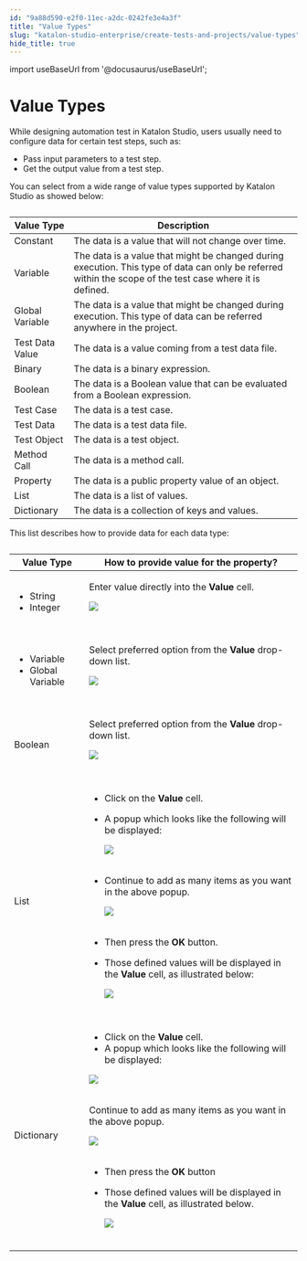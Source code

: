 ```yaml
---
id: "9a88d590-e2f0-11ec-a2dc-0242fe3e4a3f"
title: "Value Types"
slug: "katalon-studio-enterprise/create-tests-and-projects/value-types"
hide_title: true
---
```

import useBaseUrl from '@docusaurus/useBaseUrl';


# <a id="id" class="anchor_top_offset"/><a id="ariaid-title1" class="anchor_top_offset"/>Value Types

<p xmlns="http://www.w3.org/1999/xhtml" className="p">While designing automation test in Katalon Studio, users usually   need to configure data for certain test steps, such as:</p> 
<ul xmlns="http://www.w3.org/1999/xhtml" className="ul"><li className="li">Pass input parameters to a test step.</li><li className="li">Get the output value from a test step.</li></ul> 
<p xmlns="http://www.w3.org/1999/xhtml" className="p">You can select from a wide range of value types supported by   Katalon Studio as showed below:</p> 
<table xmlns="http://www.w3.org/1999/xhtml" className="table"><caption /><thead className="thead"><tr className><th className="entry anchor_top_offset" id="id__entry__1">Value Type</th><th className="entry anchor_top_offset" id="id__entry__2">Description</th></tr></thead><tbody className="tbody"><tr className><td className="entry" headers="id__entry__1 id__entry__2 ">Constant</td><td className="entry" headers="id__entry__1 id__entry__2 ">The data is a value that will not change over time.</td></tr><tr className><td className="entry" headers="id__entry__1 id__entry__2 ">Variable</td><td className="entry" headers="id__entry__1 id__entry__2 ">The data is a value that might be changed during execution.         This type of data can only be referred within the scope of the test         case where it is defined.</td></tr><tr className><td className="entry" headers="id__entry__1 id__entry__2 ">Global Variable</td><td className="entry" headers="id__entry__1 id__entry__2 ">The data is a value that might be changed during execution.         This type of data can be referred anywhere in the project.</td></tr><tr className><td className="entry" headers="id__entry__1 id__entry__2 ">Test Data Value</td><td className="entry" headers="id__entry__1 id__entry__2 ">The data is a value coming from a test data file.</td></tr><tr className><td className="entry" headers="id__entry__1 id__entry__2 ">Binary</td><td className="entry" headers="id__entry__1 id__entry__2 ">The data is a binary expression.</td></tr><tr className><td className="entry" headers="id__entry__1 id__entry__2 ">Boolean</td><td className="entry" headers="id__entry__1 id__entry__2 ">The data is a Boolean value that can be evaluated from a         Boolean expression.</td></tr><tr className><td className="entry" headers="id__entry__1 id__entry__2 ">Test Case</td><td className="entry" headers="id__entry__1 id__entry__2 ">The data is a test case.</td></tr><tr className><td className="entry" headers="id__entry__1 id__entry__2 ">Test Data</td><td className="entry" headers="id__entry__1 id__entry__2 ">The data is a test data file.</td></tr><tr className><td className="entry" headers="id__entry__1 id__entry__2 ">Test Object</td><td className="entry" headers="id__entry__1 id__entry__2 ">The data is a test object.</td></tr><tr className><td className="entry" headers="id__entry__1 id__entry__2 ">Method Call</td><td className="entry" headers="id__entry__1 id__entry__2 ">The data is a method call.</td></tr><tr className><td className="entry" headers="id__entry__1 id__entry__2 ">Property</td><td className="entry" headers="id__entry__1 id__entry__2 ">The data is a public property value of an object.</td></tr><tr className><td className="entry" headers="id__entry__1 id__entry__2 ">List</td><td className="entry" headers="id__entry__1 id__entry__2 ">The data is a list of values.</td></tr><tr className><td className="entry" headers="id__entry__1 id__entry__2 ">Dictionary</td><td className="entry" headers="id__entry__1 id__entry__2 ">The data is a collection of keys and values.</td></tr></tbody></table> 
<p xmlns="http://www.w3.org/1999/xhtml" className="p">This list describes how to provide data for each data type:</p> 
<table xmlns="http://www.w3.org/1999/xhtml" className="table"><caption /><thead className="thead"><tr className><th className="entry anchor_top_offset" id="id__entry__29">Value Type</th><th className="entry anchor_top_offset" id="id__entry__30">How to provide value for the property?</th></tr></thead><tbody className="tbody"><tr className><td className="entry" headers="id__entry__29 id__entry__30 ">         <ul className="ul"><li className="li">String</li><li className="li">Integer</li></ul>       </td><td className="entry" headers="id__entry__29 id__entry__30 ">         <p className="p">Enter value directly into the <strong className="ph b">Value</strong> cell.</p>         <p className="p">           <img className="image" src={useBaseUrl("https://github.com/katalon-studio/docs-images/raw/master/katalon-studio/docs/value-types/image2017-2-24-223A13A4.png")} /><br /><br />         </p>       </td></tr><tr className><td className="entry" headers="id__entry__29 id__entry__30 ">         <ul className="ul"><li className="li">Variable</li><li className="li">Global Variable</li></ul>       </td><td className="entry" headers="id__entry__29 id__entry__30 ">         <p className="p">Select preferred option from the <strong className="ph b">Value</strong>           drop-down list.</p>         <p className="p">           <img className="image" src={useBaseUrl("https://github.com/katalon-studio/docs-images/raw/master/katalon-studio/docs/value-types/image2017-2-24-223A33A11.png")} /><br /><br />         </p>       </td></tr><tr className><td className="entry" headers="id__entry__29 id__entry__30 ">Boolean</td><td className="entry" headers="id__entry__29 id__entry__30 ">         <p className="p">Select preferred option from the <strong className="ph b">Value</strong>           drop-down list.</p>         <p className="p">           <img className="image" src={useBaseUrl("https://github.com/katalon-studio/docs-images/raw/master/katalon-studio/docs/value-types/image2017-2-24-213A583A55.png")} /><br /><br />         </p>       </td></tr><tr className><td className="entry" headers="id__entry__29 id__entry__30 ">List</td><td className="entry" headers="id__entry__29 id__entry__30 ">         <ul className="ul"><li className="li">Click on the <strong className="ph b">Value</strong> cell.</li><li className="li">             <p className="p">A popup which looks like the following will be displayed:</p>             <p className="p">               <img className="image" src={useBaseUrl("https://github.com/katalon-studio/docs-images/raw/master/katalon-studio/docs/value-types/Screen-Shot-2017-07-13-at-14.37.49.png")} /><br /><br />             </p>           </li><li className="li">             <p className="p">Continue to add as many items as you want in the above               popup.</p>             <p className="p">               <img className="image" src={useBaseUrl("https://github.com/katalon-studio/docs-images/raw/master/katalon-studio/docs/value-types/Screen-Shot-2017-07-13-at-14.26.51.png")} /><br /><br />             </p>           </li><li className="li">Then press the <strong className="ph b">OK</strong> button.</li><li className="li">             <p className="p">Those defined values will be displayed in the               <strong className="ph b">Value</strong> cell, as illustrated below:</p>             <p className="p">               <img className="image" src={useBaseUrl("https://github.com/katalon-studio/docs-images/raw/master/katalon-studio/docs/value-types/Screen-Shot-2017-07-13-at-14.27.28.png")} /><br /><br />             </p>           </li></ul>       </td></tr><tr className><td className="entry" headers="id__entry__29 id__entry__30 ">Dictionary</td><td className="entry" headers="id__entry__29 id__entry__30 ">         <ul className="ul"><li className="li">Click on the <strong className="ph b">Value</strong> cell.</li><li className="li">A popup which looks like the following will be displayed:</li></ul>         <p className="p">           <img className="image" src={useBaseUrl("https://github.com/katalon-studio/docs-images/raw/master/katalon-studio/docs/value-types/Screen-Shot-2017-07-13-at-14.39.13.png")} /><br /><br />         </p>         <p className="p">Continue to add as many items as you want in the above           popup.</p>         <p className="p">           <img className="image" src={useBaseUrl("https://github.com/katalon-studio/docs-images/raw/master/katalon-studio/docs/value-types/Screen-Shot-2017-07-13-at-14.41.07.png")} /><br /><br />         </p>         <ul className="ul"><li className="li">Then press the <strong className="ph b">OK</strong> button</li><li className="li">             <p className="p">Those defined values will be displayed in the               <strong className="ph b">Value</strong> cell, as illustrated below.</p>             <p className="p">               <img className="image" src={useBaseUrl("https://github.com/katalon-studio/docs-images/raw/master/katalon-studio/docs/value-types/Screen-Shot-2017-07-13-at-14.31.40.png")} /><br /><br />             </p>           </li></ul>       </td></tr></tbody></table> 
